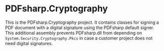 ﻿# PDFsharp.Cryptography

This is the PDFsharp.Cryptography project.
It contains classes for signing a PDF document with a digital signature using the
PDFsharp default signer.
This additional assembly prevents PDFsharp.dll from depending on `System.Security.Cryptography.Pkcs`
in case a customer project does not need digital signatures.
